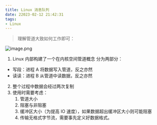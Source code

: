 ```yaml
---
title: Linux 消息队列
date: 22023-02-12 21:42:31
tags:
- Linux
---
```


> 理解管道大致如何工作即可：

<!--more-->

![image.png](https://p9-juejin.byteimg.com/tos-cn-i-k3u1fbpfcp/c8f526cd54a846389baed2318e044c23~tplv-k3u1fbpfcp-watermark.image?)


1. Linux 内部构建了一个在内核空间管道概念
   分为两部分：
- 写段：进程 A 将数据写入管道，反之亦然
- 读读：进程 B 从管道中读数据，反之亦然


2. 整个过程中数据会经过两次复制
3. 使用时需要考虑：
   1. 管道大小
   2. 阻塞与非阻塞
   3. 缓冲区大小（为提高 IO 速度），如果数据超出缓冲区大小则可能阻塞
   4. 传输无格式字节流，需要事先定义好数据格式。
